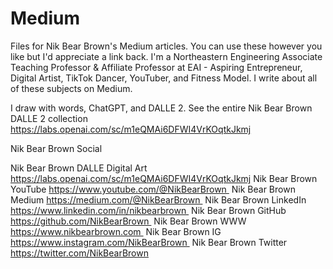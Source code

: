 # Medium

Files for Nik Bear Brown's Medium articles.  You can use these however you like but I'd appreciate a link back. I'm a Northeastern Engineering Associate Teaching Professor & Affiliate Professor at EAI  - Aspiring Entrepreneur, Digital Artist, TikTok Dancer, YouTuber, and Fitness Model.  I write about all of these subjects on Medium.

 I draw with words, ChatGPT, and DALLE 2. See the entire Nik Bear Brown DALLE 2 collection https://labs.openai.com/sc/m1eQMAi6DFWI4VrKOqtkJkmj
  
  Nik Bear Brown Social

Nik Bear Brown DALLE Digital Art https://labs.openai.com/sc/m1eQMAi6DFWI4VrKOqtkJkmj
Nik Bear Brown YouTube https://www.youtube.com/@NikBearBrown 
Nik Bear Brown Medium https://medium.com/@NikBearBrown 
Nik Bear Brown LinkedIn https://www.linkedin.com/in/nikbearbrown 
Nik Bear Brown GitHub https://github.com/NikBearBrown 
Nik Bear Brown WWW https://www.nikbearbrown.com 
Nik Bear Brown IG https://www.instagram.com/NikBearBrown 
Nik Bear Brown Twitter https://twitter.com/NikBearBrown

